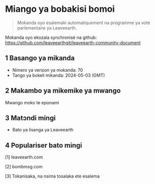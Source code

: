 # Miango ya bobakisi bomoi

>Mokanda oyo esalemaki automatiquement na programme ya vote parlementaire ya Leaveearth.

Mokanda oyo ekozala synchronisé na github: https://github.com/leaveearthgit/leaveearth-community-document

## 1 Basango ya mikanda

- Nimero ya version ya mokanda: 70
- Tango ya bokeli mikanda: 2024-05-03 (GMT)

## 2 Makambo ya mikemike ya mwango

Mwango moko te eponami

## 3 Matɔndi mingi
* Bato ya lisanga ya Leaveearth

## 4 Populariser bato mingi
[1] leaveearth.com

[2] bombmsg.com

[3] Tokanisaka, na nsima tosalaka ete esalema